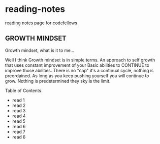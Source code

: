 # reading-notes
reading notes page for codefellows

## GROWTH MINDSET
Growth mindset, what is it to me...

Well I think Growth mindset is in simple terms. An approach to self growth that uses constant improvement of your Basic abilities to CONTINUE to improve those abilities. There is no "cap" it's a continual cycle, nothing is preordained. As long as you keep pushing yourself you will continue to grow. Nothing is predetermined they sky is the limit.

Table of Contents
* read 1
* read 2
* read 3
* read 4
* read 5
* read 6
* read 7
* read 8

